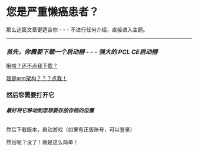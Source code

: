 # 您是严重懒癌患者？

那么这篇文章更适合你  - - -  不进行任何介绍，直接进入主题。

---

### ***首先，你需要下载一个启动器 - - - 强大的 PCL  CE启动器***

[瞅啥？还不点我下载？](https://cr.none.ink/pclce.exe)

[我是arm架构？？？点我！](https://cr.none.ink/pclce_arm.exe)

<!--注：这里使用的是[PCL社区版（PCL CE）](https://github.com/PCL-Community/PCL2-CE)2.11.6-->

### 然后您需要打开它

###### **最好将它移动到您想要存放存档的位置**

然后下载版本，启动游戏（如果有正版账号，可以登录）

然后呢？没了！就是这么简单！







